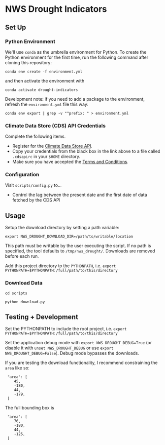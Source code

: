 # NWS Drought Indicators

## Set Up
### Python Environment
We'll use `conda` as the umbrella environment for Python. To create the Python environment for the first time, run the following command after cloning this repository:

`conda env create -f environment.yml`

and then activate the environment with

`conda activate drought-indicators`

Development note: if you need to add a package to the environment, refresh the `environment.yml` file this way:

`conda env export | grep -v "^prefix: " > environment.yml`

### Climate Data Store (CDS) API Credentials

Complete the following items.

 - Register for the [Climate Data Store API](https://cds.climate.copernicus.eu/api-how-to).
 - Copy your credentials from the black box in the link above to a file called `.cdsapirc` in your `$HOME` directory.
 - Make sure you have accepted the [Terms and Conditions](https://cds.climate.copernicus.eu/cdsapp/#!/terms/licence-to-use-copernicus-products).


### Configuration

Visit `scripts/config.py` to...

 - Control the lag between the present date and the first date of data fetched by the CDS API

## Usage

Setup the download directory by setting a path variable:

`export NWS_DROUGHT_DOWNLOAD_DIR=/path/to/writable/location`

This path must be writable by the user executing the script.  If no path is specified, the tool defaults to `/tmp/nws_drought/`.  Downloads are removed before each run.

Add this project directory to the `PYTHONPATH`, i.e. `export PYTHONPATH=$PYTHONPATH:/full/path/to/this/directory`


### Download Data

`cd scripts`

`python download.py`

## Testing + Development

Set the PYTHONPATH to include the root project, i.e. `export PYTHONPATH=$PYTHONPATH:/full/path/to/this/directory`

Set the application debug mode with `export NWS_DROUGHT_DEBUG=True` (or disable it with `unset NWS_DROUGHT_DEBUG` or use `export NWS_DROUGHT_DEBUG=False`).  Debug mode bypasses the downloads.

If you are testing the download functionality, I recommend constraining the `area` like so:

```
 "area": [
    45,
    -180,
    44,
    -179,
 ]
```

The full bounding box is 

```
 "area": [
    76,
    -180,
    44,
    -125,
 ]
```

